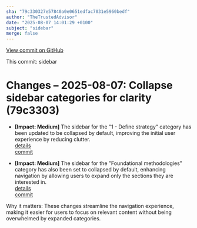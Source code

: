 ```yaml
---
sha: "79c330327e57840a0e0651edfac7031e5960bedf"
author: "TheTrustedAdvisor"
date: "2025-08-07 14:01:29 +0100"
subject: "sidebar"
merge: false
---
```


[View commit on GitHub](https://github.com/TheTrustedAdvisor/FabricAdoptionFramework/commit/79c330327e57840a0e0651edfac7031e5960bedf)

This commit: sidebar

# Changes – 2025-08-07: Collapse sidebar categories for clarity (79c3303)

- **[Impact: Medium]** The sidebar for the "1 - Define strategy" category has been updated to be collapsed by default, improving the initial user experience by reducing clutter.  
   [details](/docs/about/changes/2025-08-07-sidebar)  
   [commit](https://github.com/TheTrustedAdvisor/FabricAdoptionFramework/commit/79c330327e57840a0e0651edfac7031e5960bedf)  

- **[Impact: Medium]** The sidebar for the "Foundational methodologies" category has also been set to collapsed by default, enhancing navigation by allowing users to expand only the sections they are interested in.  
   [details](/docs/about/changes/2025-08-07-sidebar)  
   [commit](https://github.com/TheTrustedAdvisor/FabricAdoptionFramework/commit/79c330327e57840a0e0651edfac7031e5960bedf)  

Why it matters: These changes streamline the navigation experience, making it easier for users to focus on relevant content without being overwhelmed by expanded categories.
